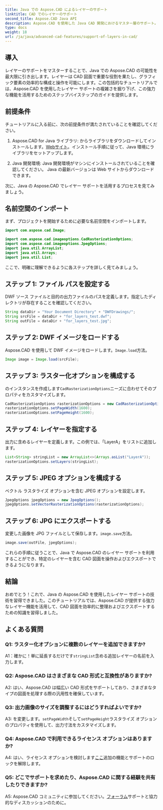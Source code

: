 ```yaml
---
title: Java での Aspose.CAD によるレイヤーのサポート
linktitle: CAD でのレイヤーのサポート
second_title: Aspose.CAD Java API
description: Aspose.CAD を使用した Java CAD 開発におけるマスター層のサポート。図面を簡単に整理してエクスポートできます。
type: docs
weight: 18
url: /ja/java/advanced-cad-features/support-of-layers-in-cad/
---
```

## 導入

レイヤーのサポートをマスターすることで、Java での Aspose.CAD の可能性を最大限に引き出します。レイヤーは CAD 図面で重要な役割を果たし、グラフィック要素の効率的な構成と操作を可能にします。この包括的なチュートリアルでは、Aspose.CAD を使用したレイヤー サポートの複雑さを掘り下げ、この強力な機能を活用するためのステップバイステップのガイドを提供します。

## 前提条件

チュートリアルに入る前に、次の前提条件が満たされていることを確認してください。

1.  Aspose.CAD for Java ライブラリ: からライブラリをダウンロードしてインストールします。[Webサイト](https://releases.aspose.com/cad/java/)。インストール手順に従って、Java 環境にライブラリをセットアップします。

2. Java 開発環境: Java 開発環境がマシンにインストールされていることを確認してください。 Java の最新バージョンは Web サイトからダウンロードできます。

次に、Java の Aspose.CAD でレイヤー サポートを活用するプロセスを見てみましょう。

## 名前空間のインポート

まず、プロジェクトを開始するために必要な名前空間をインポートします。

```java
import com.aspose.cad.Image;

import com.aspose.cad.imageoptions.CadRasterizationOptions;
import com.aspose.cad.imageoptions.JpegOptions;
import java.util.ArrayList;
import java.util.Arrays;
import java.util.List;
```

ここで、明確に理解できるように各ステップを詳しく見てみましょう。

## ステップ 1: ファイル パスを設定する

DWF ソース ファイルと目的の出力ファイルのパスを定義します。指定したディレクトリが存在することを確認してください。

```java
String dataDir = "Your Document Directory" + "DWFDrawings/";
String srcFile = dataDir + "for_layers_test.dwf";
String outFile = dataDir + "for_layers_test.jpg";
```

## ステップ 2: DWF イメージをロードする

Aspose.CAD を使用して DWF イメージをロードします。`Image.load`方法。

```java
Image image = Image.load(srcFile);
```

## ステップ 3: ラスター化オプションを構成する

のインスタンスを作成します`CadRasterizationOptions`ニーズに合わせてそのプロパティをカスタマイズします。

```java
CadRasterizationOptions rasterizationOptions = new CadRasterizationOptions();
rasterizationOptions.setPageWidth(1600);
rasterizationOptions.setPageHeight(1600);
```

## ステップ 4: レイヤーを指定する

出力に含めるレイヤーを定義します。この例では、「LayerA」をリストに追加します。

```java
List<String> stringList = new ArrayList<>(Arrays.asList("LayerA"));
rasterizationOptions.setLayers(stringList);
```

## ステップ 5: JPEG オプションを構成する

ベクトル ラスタライズ オプションを含む JPEG オプションを設定します。

```java
JpegOptions jpegOptions = new JpegOptions();
jpegOptions.setVectorRasterizationOptions(rasterizationOptions);
```

## ステップ 6: JPG にエクスポートする

変更した画像を JPG ファイルとして保存します。`image.save`方法。

```java
image.save(outFile, jpegOptions);
```

これらの手順に従うことで、Java で Aspose.CAD のレイヤー サポートを利用することができ、特定のレイヤーを含む CAD 図面を操作およびエクスポートできるようになります。

## 結論

おめでとう！これで、Java の Aspose.CAD を使用したレイヤー サポートの技術を習得できました。このチュートリアルでは、Aspose.CAD が提供する強力なレイヤー機能を活用して、CAD 図面を効率的に整理およびエクスポートするための知識を習得しました。

## よくある質問

### Q1: ラスター化オプションに複数のレイヤーを追加できますか?

 A1：確かに！単に延長するだけです`stringList`含める追加レイヤーの名前を入力します。

### Q2: Aspose.CAD はさまざまな CAD 形式と互換性がありますか?

A2: はい、Aspose.CAD は幅広い CAD 形式をサポートしており、さまざまなタイプの図面を処理する際の汎用性を確保しています。

### Q3: 出力画像のサイズを調整するにはどうすればよいですか?

 A3: を変更します。`setPageWidth`そして`setPageHeight`ラスタライズ オプションのプロパティを使用して、出力寸法をカスタマイズします。

### Q4: Aspose.CAD で利用できるライセンス オプションはありますか?

 A4: はい、ライセンス オプションを検討します[ここ](https://purchase.aspose.com/buy)追加の機能とサポートのロックを解除します。

### Q5: どこでサポートを求めたり、Aspose.CAD に関する経験を共有したりできますか?

A5: Aspose.CAD コミュニティに参加してください。[フォーラム](https://forum.aspose.com/c/cad/19)サポートと協力的なディスカッションのために。